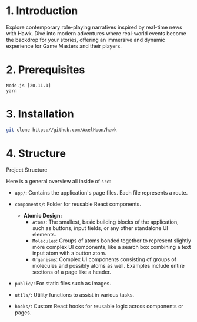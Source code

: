 # 1. Introduction

Explore contemporary role-playing narratives inspired by real-time news with Hawk. Dive into modern adventures where real-world events become the backdrop for your stories, offering an immersive and dynamic experience for Game Masters and their players.

# 2. Prerequisites

`Node.js [20.11.1]`<br>
`yarn`

# 3. Installation

```bash
git clone https://github.com/AxelHuon/hawk
```

# 4. Structure

Project Structure

Here is a general overview all inside of `src`:<br>

- `app/`: Contains the application's page files. Each file represents a route.

- `components/`: Folder for reusable React components.

  - **Atomic Design:**
    - `Atoms`: The smallest, basic building blocks of the application, such as buttons, input fields, or any other standalone UI elements.
    - `Molecules`: Groups of atoms bonded together to represent slightly more complex UI components, like a search box combining a text input atom with a button atom.
    - `Organisms`: Complex UI components consisting of groups of molecules and possibly atoms as well. Examples include entire sections of a page like a header.

- `public/`: For static files such as images.

- `utils/`: Utility functions to assist in various tasks.

- `hooks/`: Custom React hooks for reusable logic across components or pages.
